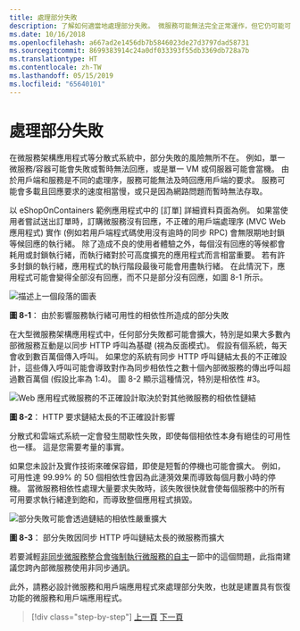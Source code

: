 ```yaml
---
title: 處理部分失敗
description: 了解如何適當地處理部分失敗。 微服務可能無法完全正常運作，但它仍可能可以執行一些有用的工作。
ms.date: 10/16/2018
ms.openlocfilehash: a667ad2e1456db7b5846023de27d3797dad58731
ms.sourcegitcommit: 8699383914c24a0df033393f55db3369db728a7b
ms.translationtype: HT
ms.contentlocale: zh-TW
ms.lasthandoff: 05/15/2019
ms.locfileid: "65640101"
---
```

# <a name="handle-partial-failure"></a>處理部分失敗

在微服務架構應用程式等分散式系統中，部分失敗的風險無所不在。 例如，單一微服務/容器可能會失敗或暫時無法回應，或是單一 VM 或伺服器可能會當機。 由於用戶端和服務是不同的處理序，服務可能無法及時回應用戶端的要求。 服務可能會多載且回應要求的速度相當慢，或只是因為網路問題而暫時無法存取。

以 eShopOnContainers 範例應用程式中的 [訂單] 詳細資料頁面為例。 如果當使用者嘗試送出訂單時，訂購微服務沒有回應，不正確的用戶端處理序 (MVC Web 應用程式) 實作 (例如若用戶端程式碼使用沒有逾時的同步 RPC) 會無限期地封鎖等候回應的執行緒。 除了造成不良的使用者體驗之外，每個沒有回應的等候都會耗用或封鎖執行緒，而執行緒對於可高度擴充的應用程式而言相當重要。 若有許多封鎖的執行緒，應用程式的執行階段最後可能會用盡執行緒。 在此情況下，應用程式可能會變得全部沒有回應，而不只是部分沒有回應，如圖 8-1 所示。

![描述上一個段落的圖表](./media/image1.png)

**圖 8-1**： 由於影響服務執行緒可用性的相依性所造成的部分失敗

在大型微服務架構應用程式中，任何部分失敗都可能會擴大，特別是如果大多數內部微服務互動是以同步 HTTP 呼叫為基礎 (視為反面模式)。 假設有個系統，每天會收到數百萬個傳入呼叫。 如果您的系統有同步 HTTP 呼叫鏈結太長的不正確設計，這些傳入呼叫可能會導致對作為同步相依性之數十個內部微服務的傳出呼叫超過數百萬個 (假設比率為 1:4)。 圖 8-2 顯示這種情況，特別是相依性 \#3。

![Web 應用程式微服務的不正確設計取決於對其他微服務的相依性鏈結](./media/image2.png)

**圖 8-2**： HTTP 要求鏈結太長的不正確設計影響

分散式和雲端式系統一定會發生間歇性失敗，即使每個相依性本身有絕佳的可用性也一樣。 這是您需要考量的事實。

如果您未設計及實作技術來確保容錯，即使是短暫的停機也可能會擴大。 例如，可用性達 99.99% 的 50 個相依性會因為此漣漪效果而導致每個月數小時的停機。 當微服務相依性處理大量要求失敗時，該失敗很快就會使每個服務中的所有可用要求執行緒達到飽和，而導致整個應用程式損毀。

![部分失敗可能會透過鏈結的相依性嚴重擴大](./media/image3.png)

**圖 8-3**： 部分失敗因同步 HTTP 呼叫鏈結太長的微服務而擴大

若要減輕[非同步微服務整合會強制執行微服務的自主](../architect-microservice-container-applications/communication-in-microservice-architecture.md#asynchronous-microservice-integration-enforces-microservices-autonomy)一節中的這個問題，此指南建議您跨內部微服務使用非同步通訊。

此外，請務必設計微服務和用戶端應用程式來處理部分失敗，也就是建置具有恢復功能的微服務和用戶端應用程式。

>[!div class="step-by-step"]
>[上一頁](index.md)
>[下一頁](partial-failure-strategies.md)
